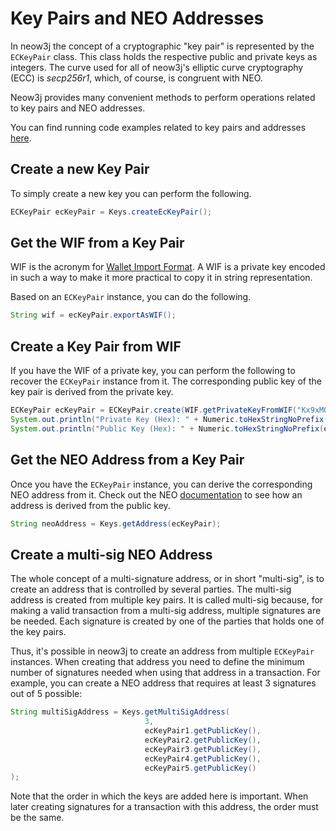# Key Pairs and NEO Addresses

In neow3j the concept of a cryptographic "key pair" is represented by the `ECKeyPair` class. This class holds the
respective public and private keys as integers. The curve used for all of neow3j's elliptic curve cryptography (ECC) is
_secp256r1_, which, of course, is congruent with NEO.

Neow3j provides many convenient methods to perform operations related to key pairs and NEO addresses.

You can find running code examples related to key pairs and addresses
[here](https://github.com/neow3j/neow3j-examples-java/tree/neo-legacy/examples/src/main/java/io/neow3j/examples/keys).

## Create a new Key Pair

To simply create a new key you can perform the following.

```java
ECKeyPair ecKeyPair = Keys.createEcKeyPair();
```

## Get the WIF from a Key Pair

WIF is the acronym for [Wallet Import Format](https://en.bitcoin.it/wiki/Wallet_import_format). A WIF is a private key
encoded in such a way to make it more practical to copy it in string representation.

Based on an `ECKeyPair` instance, you can do the following.

```java
String wif = ecKeyPair.exportAsWIF();
```

## Create a Key Pair from WIF

If you have the WIF of a private key, you can perform the following to recover the `ECKeyPair` instance from it. The
corresponding public key of the key pair is derived from the private key.

```java
ECKeyPair ecKeyPair = ECKeyPair.create(WIF.getPrivateKeyFromWIF("Kx9xMQVipBYAAjSxYEoZVatdVQfhYHbMFWSYPinSgAVd1d4Qgbpf"));
System.out.println("Private Key (Hex): " + Numeric.toHexStringNoPrefix(ecKeyPair.getPrivateKey()));
System.out.println("Public Key (Hex): " + Numeric.toHexStringNoPrefix(ecKeyPair.getPublicKey()));
```

## Get the NEO Address from a Key Pair

Once you have the `ECKeyPair` instance, you can derive the corresponding NEO address from it. Check out the NEO
[documentation](https://docs.neo.org/developerguide/en/articles/wallets.html#3_address) to see how an address is derived
from the public key.

```java
String neoAddress = Keys.getAddress(ecKeyPair);
```

## Create a multi-sig NEO Address

The whole concept of a multi-signature address, or in short "multi-sig", is to create an address that is controlled by
several parties. The multi-sig address is created from multiple key pairs. It is called multi-sig because, for making a
valid transaction from a multi-sig address, multiple signatures are be needed. Each signature is created by one of the
parties that holds one of the key pairs.

Thus, it's possible in neow3j to create an address from multiple `ECKeyPair` instances. When creating that address you
need to define the minimum number of signatures needed when using that address in a transaction. For example, you can
create a NEO address that requires at least 3 signatures out of 5 possible:

```java
String multiSigAddress = Keys.getMultiSigAddress(
                              3,
                              ecKeyPair1.getPublicKey(),
                              ecKeyPair2.getPublicKey(),
                              ecKeyPair3.getPublicKey(),
                              ecKeyPair4.getPublicKey(),
                              ecKeyPair5.getPublicKey()
);
```

Note that the order in which the keys are added here is important. When later creating signatures for a transaction with
this address, the order must be the same.
